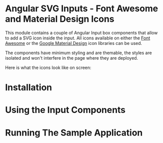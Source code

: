 # Angular SVG Inputs - Font Awesome and Material Design Icons

This module contains a couple of Angular Input box components that allow to add a SVG icon inside the input. All icons available on either the [Font Awesome](http://fontawesome.io) or the [Google Material Design](https://material.io/icons/) icon libraries can be used.

The components have minimum styling and are themable, the styles are isolated and won't interfere in the page where they are deployed. 

Here is what the icons look like on screen:




# Installation


# Using the Input Components



# Running The Sample Application


